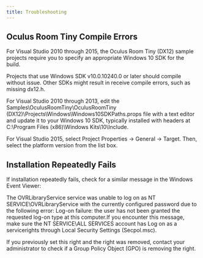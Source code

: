 ```yaml
---
title: Troubleshooting
---
```

## Oculus Room Tiny Compile Errors

For Visual Studio 2010 through 2015, the Oculus Room Tiny (DX12) sample projects require you to specify an appropriate Windows 10 SDK for the build. 

Projects that use Windows SDK v10.0.10240.0 or later should compile without issue. Other SDKs might result in receive compile errors, such as missing dx12.h. 

For Visual Studio 2010 through 2013, edit the Samples\OculusRoomTiny\OculusRoomTiny (DX12)\Projects\Windows\Windows10SDKPaths.props file with a text editor and update it to your Windows 10 SDK, typically installed with headers at C:\Program Files (x86)\Windows Kits\10\Include. 

For Visual Studio 2015, select Project Properties -> General -> Target. Then, select the platform version from the list box.

## Installation Repeatedly Fails

If installation repeatedly fails, check for a similar message in the Windows Event Viewer: 

The OVRLibraryService service was unable to log on as NT SERVICE\OVRLibraryService with the currently configured password due to the following error: Log-on failure: the user has not been granted the requested log-on type at this computer.If you encounter this message, make sure the NT SERVICE\ALL SERVICES account has Log on as a servicerights through Local Security Settings (Secpol.msc). 

If you previously set this right and the right was removed, contact your administrator to check if a Group Policy Object (GPO) is removing the right. 

